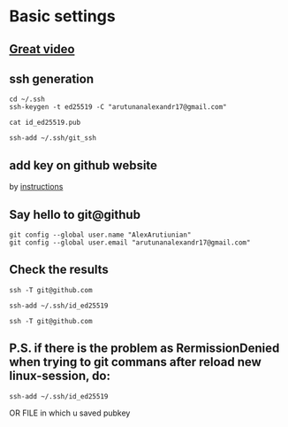 # Basic settings

## [Great video](https://youtu.be/R09UNc4ZNi4?si=ZwznyfC_MHfpK_FF)

## ssh generation
```
cd ~/.ssh
ssh-keygen -t ed25519 -C "arutunanalexandr17@gmail.com"
```
```
cat id_ed25519.pub

ssh-add ~/.ssh/git_ssh
 ```
## add key on github website

by [instructions](https://docs.github.com/en/authentication/connecting-to-github-with-ssh/adding-a-new-ssh-key-to-your-github-account)

## Say hello to git@github
```
git config --global user.name "AlexArutiunian"
git config --global user.email "arutunanalexandr17@gmail.com"
```
## Check the results
```
ssh -T git@github.com
```
```
ssh-add ~/.ssh/id_ed25519
```
```
ssh -T git@github.com
```
## P.S. if there is the problem as RermissionDenied when trying to git commans after reload new linux-session, do:
```
ssh-add ~/.ssh/id_ed25519
```
OR FILE in which u saved pubkey 
